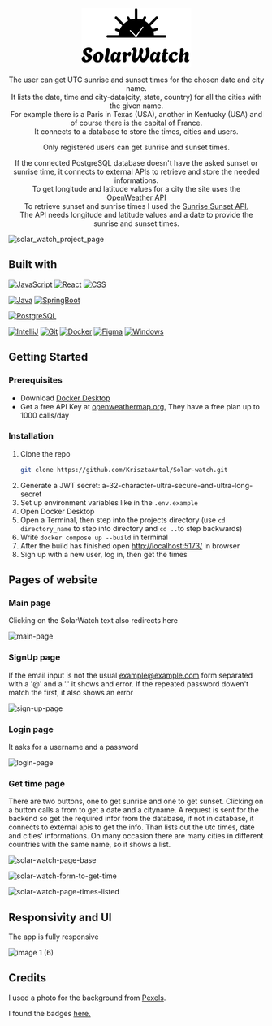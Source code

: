 <div align="center">
    <a href=https://github.com/github_KrisztaAntal/Solar-watch">
      <img src="solar_watch_log_black_stand.png" alt="Logo">
    </a>
  
</div>

<p align="center">
The user can get UTC sunrise and sunset times for the chosen date and city name.</br>
It lists the date, time and city-data(city, state, country) for all the cities with the given name.</br> 
For example there is a Paris in Texas (USA), another in Kentucky (USA) and of course there is the capital of France.</br> 
It connects to a database to store the times, cities and users.
</p>
<p align="center">Only registered users can get sunrise and sunset times.</p>
<p align="center">If the connected PostgreSQL database doesn't have the asked sunset or sunrise time, it connects to external APIs to retrieve and store the needed informations.</br>
To get longitude and latitude values for a city the site uses the <a href="https://openweathermap.org/api">OpenWeather API</a></br> 
To retrieve sunset and sunrise times I used the <a href="https://sunrise-sunset.org/api">Sunrise Sunset API.</a></br> 
The API needs longitude and latitude values and a date to provide the sunrise and sunset times.</p>

![solar_watch_project_page](https://github.com/user-attachments/assets/7c1dc958-8f48-49f9-91d7-ba507a443896)

## Built with

[![JavaScript]](#) [![React][React.js]][React-url] [![CSS]](#) 

[![Java]][Java-url] [![SpringBoot]][SprinBoot-url] 

[![PostgreSQL]][Postgresql-url]

[![IntelliJ]][IntelliJ-url] [![Git]][Git-url] [![Docker]][Docker-url]  [![Figma]][Figma-url] [![Windows]][Windows-url]




## Getting Started

### Prerequisites

* Download <a href="https://www.docker.com/products/docker-desktop/">Docker Desktop</a>
* Get a free API Key at <a href="https://openweathermap.org/price">openweathermap.org.</a> They have a free plan up to 1000 calls/day

### Installation

1. Clone the repo
   ```sh
   git clone https://github.com/KrisztaAntal/Solar-watch.git
   ```
2. Generate a JWT secret: a-32-character-ultra-secure-and-ultra-long-secret
3. Set up environment variables like in the ```.env.example```
4. Open Docker Desktop
5. Open a Terminal, then step into the projects directory (use ```cd directory_name``` to step into directory and ```cd ..```to step backwards)
6. Write ```docker compose up --build``` in terminal
7. After the build has finished open <a href="http://localhost:5173/">http://localhost:5173/</a> in browser
8. Sign up with a new user, log in, then get the times


## Pages of website
### Main page 
Clicking on the SolarWatch text also redirects here

![main-page](https://github.com/user-attachments/assets/0620223c-682f-4c30-938a-3154987fc02b)

### SignUp page
If the email input is not the usual example@example.com form separated with a '@' and a '.' it shows and error.
If the repeated password dowen't match the first, it also shows an error

![sign-up-page](https://github.com/user-attachments/assets/0cf53ff0-c3c7-49ce-9bc2-2e030c10c132)

### Login page
It asks for a username and a password

![login-page](https://github.com/user-attachments/assets/37991f7c-0309-4d0b-a8f9-9d447f05ca81)

### Get time page
There are two buttons, one to get sunrise and one to get sunset.
Clicking on a button calls a from to get a date and a cityname.
A request is sent for the backend so get the required infor from the database, if not in database, it connects to external apis to get the info.
Than lists out the utc times, date and cities' informations.
On many occasion there are many cities in different countries with the same name, so it shows a list.

![solar-watch-page-base](https://github.com/user-attachments/assets/7a6dd9ab-40a3-46a4-8125-dc527a5a43d2)

![solar-watch-form-to-get-time](https://github.com/user-attachments/assets/0d2c31c2-681d-474b-8e87-9e3391d9adbb)

![solar-watch-page-times-listed](https://github.com/user-attachments/assets/acb38ea0-9015-4fe7-a6e1-98b812b3f2a1)

## Responsivity and UI
The app is fully responsive

![image 1 (6)](https://github.com/user-attachments/assets/9abb2692-36d6-44a2-8e5b-8fb43156a59a)

## Credits
<p>I used a photo for the background from <a href="https://www.pexels.com/photo/grass-during-sunset-462023/">Pexels</a>.</p>
<p>I found the badges <a href="https://github.com/inttter/md-badges?tab=readme-ov-file#-idecode-editors">here.</a></p>



[JavaScript]: https://img.shields.io/badge/JavaScript-F7DF1E?logo=javascript&logoColor=000

[React.js]: https://img.shields.io/badge/React-%2320232a.svg?logo=react&logoColor=%2361DAFB
[React-url]: https://reactjs.org/

[CSS]: https://img.shields.io/badge/CSS-1572B6?logo=css3&logoColor=fff

[Java]: https://img.shields.io/badge/Java-%23ED8B00.svg?logo=openjdk&logoColor=white
[Java-url]: https://www.java.com/en/

[SpringBoot]: https://img.shields.io/badge/SpringBoot-6DB33F?style=flat-square&logo=Spring&logoColor=white
[SprinBoot-url]: https://spring.io/projects/spring-boot/

[PostgreSQL]: https://img.shields.io/badge/Postgres-%23316192.svg?logo=postgresql&logoColor=white
[Postgresql-url]: https://www.postgresql.org/

[Figma]: https://img.shields.io/badge/Figma-F24E1E?logo=figma&logoColor=white
[Figma-url]: https://www.figma.com/

[Docker]: https://img.shields.io/badge/Docker-2496ED?logo=docker&logoColor=fff
[Docker-url]: https://www.docker.com/

[IntelliJ]: https://img.shields.io/badge/IntelliJIDEA-000000.svg?logo=intellij-idea&logoColor=white
[IntelliJ-url]: https://www.jetbrains.com/idea/

[Git]: https://img.shields.io/badge/Git-F05032?logo=git&logoColor=fff
[Git-url]: https://git-scm.com/

[Windows]: https://custom-icon-badges.demolab.com/badge/Windows-0078D6?logo=windows11&logoColor=white
[Windows-url]: https://www.microsoft.com/en-us/windows?r=1
